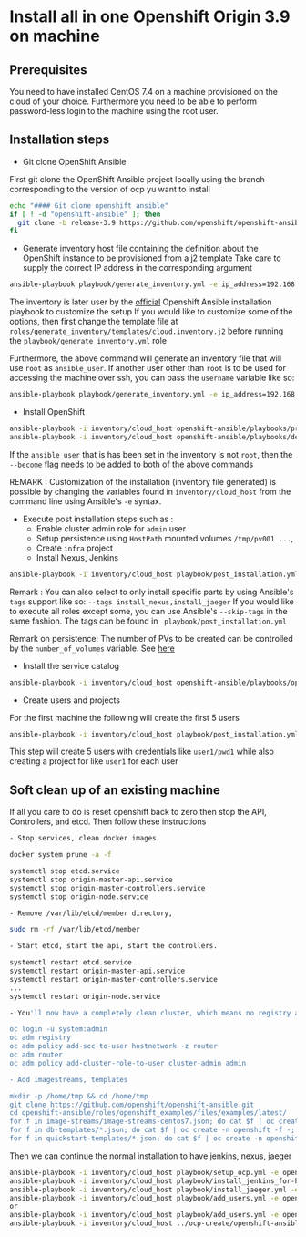 # Install all in one Openshift Origin 3.9 on machine

## Prerequisites

You need to have installed CentOS 7.4 on a machine provisioned on the cloud of your choice.
Furthermore you need to be able to perform password-less login to the machine using the root user.

## Installation steps

- Git clone OpenShift Ansible

First git clone the OpenShift Ansible project locally using the branch corresponding to the version of ocp yu want to install

```bash
echo "#### Git clone openshift ansible"
if [ ! -d "openshift-ansible" ]; then
  git clone -b release-3.9 https://github.com/openshift/openshift-ansible.git
fi
```

- Generate inventory host file containing the definition about the OpenShift instance to be provisioned from a j2 template
Take care to supply the correct IP address in the corresponding argument

```bash
ansible-playbook playbook/generate_inventory.yml -e ip_address=192.168.99.50 -e openshift_origin_version=3.9
```

The inventory is later user by the [official](https://github.com/openshift/openshift-ansible) Openshift Ansible installation playbook to customize the setup
If you would like to customize some of the options, then first change the template file at `roles/generate_inventory/templates/cloud.inventory.j2`
before running the `playbook/generate_inventory.yml` role

Furthermore, the above command will generate an inventory file that will use `root` as `ansible_user`.
If another user other than `root` is to be used for accessing the machine over ssh, you can pass the `username` variable like so:

```bash
ansible-playbook playbook/generate_inventory.yml -e ip_address=192.168.99.50 -e openshift_origin_version=3.9 -e username=centos
```

- Install OpenShift

```bash
ansible-playbook -i inventory/cloud_host openshift-ansible/playbooks/prerequisites.yml
ansible-playbook -i inventory/cloud_host openshift-ansible/playbooks/deploy_cluster.yml
```

If the `ansible_user` that is has been set in the inventory is not `root`, then the `--become` flag needs to be added to both
of the above commands 

REMARK : Customization of the installation (inventory file generated) is possible by changing the variables found in `inventory/cloud_host` from the command line using Ansible's `-e` syntax.

- Execute post installation steps such as : 
  - Enable cluster admin role for `admin` user
  - Setup persistence using `HostPath` mounted volumes `/tmp/pv001 ...`,
  - Create `infra` project
  - Install Nexus, Jenkins 
 

```bash
ansible-playbook -i inventory/cloud_host playbook/post_installation.yml -e openshift_admin_pwd=admin --tags "enable_cluster_admin,persistence"
```

Remark : You can also select to only install specific parts by using Ansible's `tags` support like so: `--tags install_nexus,install_jaeger`
If you would like to execute all roles except some, you can use Ansible's `--skip-tags` in the same fashion. 
The tags can be found in ` playbook/post_installation.yml`

Remark on persistence: The number of PVs to be created can be controlled by the `number_of_volumes` variable. See [here](playbook/roles/persistence/defaults/main.yml)

- Install the service catalog
```bash
ansible-playbook -i inventory/cloud_host openshift-ansible/playbooks/openshift-service-catalog/config.yml
```

- Create users and projects

For the first machine the following will create the first 5 users

```bash
ansible-playbook -i inventory/cloud_host playbook/post_installation.yml -e openshift_node=masters --tags identity_provider -e number_of_extra_users=5 -e first_extra_user_offset=1 -e openshift_admin_pwd=admin
```

This step will create 5 users with credentials like `user1/pwd1` while also creating a project for like `user1` for each user 

## Soft clean up of an existing machine

If all you care to do is reset openshift back to zero then stop the API, Controllers, and etcd. Then follow these instructions

```bash
- Stop services, clean docker images

docker system prune -a -f

systemctl stop etcd.service
systemctl stop origin-master-api.service
systemctl stop origin-master-controllers.service
systemctl stop origin-node.service

- Remove /var/lib/etcd/member directory,

sudo rm -rf /var/lib/etcd/member

- Start etcd, start the api, start the controllers.

systemctl restart etcd.service
systemctl restart origin-master-api.service
systemctl restart origin-master-controllers.service
...
systemctl restart origin-node.service

- You'll now have a completely clean cluster, which means no registry and router but you can re-add those with

oc login -u system:admin
oc adm registry
oc adm policy add-scc-to-user hostnetwork -z router
oc adm router
oc adm policy add-cluster-role-to-user cluster-admin admin

- Add imagestreams, templates

mkdir -p /home/tmp && cd /home/tmp
git clone https://github.com/openshift/openshift-ansible.git
cd openshift-ansible/roles/openshift_examples/files/examples/latest/
for f in image-streams/image-streams-centos7.json; do cat $f | oc create -n openshift -f -; done
for f in db-templates/*.json; do cat $f | oc create -n openshift -f -; done
for f in quickstart-templates/*.json; do cat $f | oc create -n openshift -f -; done
```

Then we can continue the normal installation to have jenkins, nexus, jaeger

```bash
ansible-playbook -i inventory/cloud_host playbook/setup_ocp.yml -e openshift_node=masters --skip-tags "config_dns,install_jenkins" -e persistence=false
ansible-playbook -i inventory/cloud_host playbook/install_jenkins_for-hetzner.yml -e openshift_node=masters
ansible-playbook -i inventory/cloud_host playbook/install_jaeger.yml -e openshift_node=masters
ansible-playbook -i inventory/cloud_host playbook/add_users.yml -e openshift_node=masters -e number_of_users=20 -e first_user_offset=31
or
ansible-playbook -i inventory/cloud_host playbook/add_users.yml -e openshift_node=masters -e number_of_users=30 -e first_user_offset=1
ansible-playbook -i inventory/cloud_host ../ocp-create/openshift-ansible/playbooks/byo/openshift-cluster/service-catalog.yml
```
